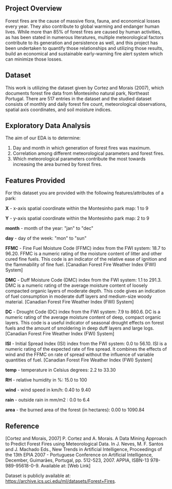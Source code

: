 ## Project Overview

Forest fires are the cause of massive flora, fauna, and economical losses every year. They also contribute to global warming and endanger human lives. While more than 85% of forest fires are caused by human activities, as has been stated in numerous literatures, multiple meteorological factors contribute to its generation and persistence as well, and this project has been undertaken to quantify those relationships and utilizing those results, build an economical and sustainable early-warning fire alert system which can minimize those losses.

## Dataset

This work is utilizing the dataset given by Cortez and Morais (2007), which documents forest fire data from Montesinho natural park, Northeast Portugal. There are 517 entries in the dataset and the studied dataset consists of monthly and daily forest fire count, meteorological observations, spatial axis coordinates, and soil moisture indices.

## Exploratory Data Analysis  

The aim of our EDA is to determine:

1. Day and month in which generation of forest fires was maximum.
2. Correlation among different meteorological parameters and forest fires.
3. Which meteorological parameters contribute the most towards increasing the area burned by forest fires.


## Features Provided
For this dataset you are provided with the following features/attributes of a park:

**X** - x-axis spatial coordinate within the Montesinho park map: 1 to 9

**Y** - y-axis spatial coordinate within the Montesinho park map: 2 to 9

**month** - month of the year: "jan" to "dec"

**day** - day of the week: "mon" to "sun"

**FFMC** - Fine Fuel Moisture Code (FFMC) index from the FWI system: 18.7 to 96.20. FFMC is a numeric rating of the moisture content of litter and other cured fine fuels. This code is an indicator of the relative ease of ignition and the flammability of fine fuel. [Canadian Forest Fire Weather Index (FWI) System]

**DMC** - Duff Moisture Code (DMC) index from the FWI system: 1.1 to 291.3. DMC is a numeric rating of the average moisture content of loosely compacted organic layers of moderate depth. This code gives an indication of fuel consumption in moderate duff layers and medium-size woody material. [Canadian Forest Fire Weather Index (FWI) System]

**DC** - Drought Code (DC) index from the FWI system: 7.9 to 860.6. DC is a numeric rating of the average moisture content of deep, compact organic layers. This code is a useful indicator of seasonal drought effects on forest fuels and the amount of smoldering in deep duff layers and large logs. [Canadian Forest Fire Weather Index (FWI) System]

**ISI** - Initial Spread Index (ISI) index from the FWI system: 0.0 to 56.10. ISI is a numeric rating of the expected rate of fire spread. It combines the effects of wind and the FFMC on rate of spread without the influence of variable quantities of fuel. [Canadian Forest Fire Weather Index (FWI) System]

**temp** - temperature in Celsius degrees: 2.2 to 33.30

**RH** - relative humidity in %: 15.0 to 100

**wind** - wind speed in km/h: 0.40 to 9.40

**rain** - outside rain in mm/m2 : 0.0 to 6.4

**area** - the burned area of the forest (in hectares): 0.00 to 1090.84

## Reference

[Cortez and Morais, 2007] P. Cortez and A. Morais. A Data Mining Approach to Predict Forest Fires using Meteorological Data. In J. Neves, M. F. Santos and J. Machado Eds., New Trends in Artificial Intelligence, Proceedings of the 13th EPIA 2007 - Portuguese Conference on Artificial Intelligence, December, Guimarães, Portugal, pp. 512-523, 2007. APPIA, ISBN-13 978-989-95618-0-9. Available at: [Web Link]

Dataset is publicly available at: <https://archive.ics.uci.edu/ml/datasets/Forest+Fires>.

